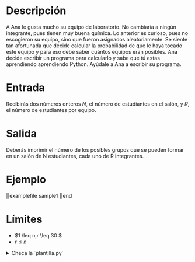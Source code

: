 # Descripción

A Ana le gusta mucho su equipo de laboratorio. No cambiaría a ningún integrante, pues tienen muy buena química. Lo anterior es curioso, pues no escogieron su equipo, sino que fueron asignados aleatoriamente. Se siente tan afortunada que decide calcular la probabilidad de que le haya tocado este equipo y para eso debe saber cuántos equipos eran posibles. Ana decide escribir un programa para calcularlo y sabe que tú estas aprendiendo aprendiendo Python. Ayúdale a Ana a escribir su programa.


# Entrada

Recibirás dos números enteros $N$, el número de estudiantes en el salón, y $R$, el número de estudiantes por equipo.


# Salida

Deberás imprimir el número de los posibles grupos que se pueden formar en un salón de N estudiantes, cada uno de R integrantes.


# Ejemplo

||examplefile
sample1
||end


# Límites

- $1 \leq n,r \leq 30 $
- $r \leq n$

<details><summary>Checa la `plantilla.py`</summary>

{{plantilla.py}}

</details>
